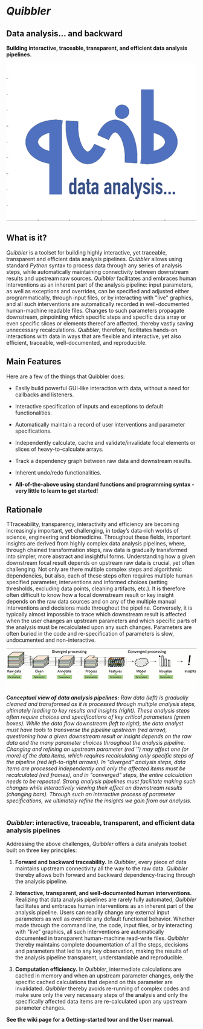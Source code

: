 # *Quibbler* 
## Data analysis... and backward
**Building interactive, traceable, transparent, and efficient data analysis pipelines.** 

![Quibbler](quibicon.gif)

## What is it?
*Quibbler* is a toolset for building highly interactive, yet traceable, 
transparent and efficient data analysis pipelines. *Quibbler* allows using standard 
*Python* syntax to process data through any series of analysis steps, while 
automatically maintaining connectivity between downstream results and upstream raw 
sources. *Quibbler* facilitates and embraces human interventions as an inherent part 
of the analysis pipeline: input parameters, as well as exceptions and overrides, 
can be specified and adjusted either programmatically, through input files, or by 
interacting with "live" graphics, and all such interventions are automatically 
recorded in well-documented human-machine readable files. Changes to such parameters 
propagate downstream, pinpointing which specific steps and specific data array or
even specific slices or elements thereof are affected, thereby vastly saving unnecessary 
recalculations. *Quibbler*, therefore, facilitates hands-on interactions with data 
in ways that are flexible and interactive, yet also efficient, traceable, 
well-documented, and reproducible.


## Main Features
Here are a few of the things that Quibbler does:

* Easily build powerful GUI-like interaction with data, without a need for callbacks 
and listeners. 

* Interactive specification of inputs and exceptions to default functionalities.

* Automatically maintain a record of user interventions and parameter specifications.

* Independently calculate, cache and validate/invalidate focal elements or slices of heavy-to-calculate arrays. 

* Track a dependency graph between raw data and downstream results.  

* Inherent undo/redo functionalities.

* **All-of-the-above using standard functions and programming syntax - very little to learn to get started!** 

## Rationale
TTraceability, transparency, interactivity and efficiency are becoming increasingly
important, yet challenging, in today’s data-rich worlds of science, engineering and biomedicine. 
Throughout these fields, important insights are derived from highly complex data analysis
pipelines, where, through chained transformation steps, raw data is gradually transformed 
into simpler, more abstract and insightful forms. Understanding how a given downstream 
focal result depends on upstream raw data is crucial, yet often challenging. 
Not only are there multiple complex steps and algorithmic dependencies, but also, 
each of these steps often requires multiple human specified parameter, interventions and informed
choices (setting thresholds, excluding data points, cleaning
artifacts, etc.). It is therefore often difficult to know how a focal downstream result
or key insight depends on the raw data sources and on any of the multiple manual
interventions and decisions made throughout the pipeline. Conversely, it is typically 
almost impossible to trace which downstream result is affected when the user changes an
upstream parameters and which specific parts of the analysis must be
recalculated upon any such changes. Parameters are often buried in the code and
re-specification of parameters is slow, undocumented and non-interactive.


![Conceptual view of a data analysis pipeline](conceptual_view.gif)
_**Conceptual view of data analysis pipelines:** Raw data (left) is gradually cleaned and 
transformed as it is processed through multiple analysis steps, ultimately leading to
key results and insights (right). These analysis steps often require choices and 
specifications of key critical parameters (green boxes). While the data flow downstream 
(left to right), the data analyst must have tools to transverse the pipeline upstream (red arrow), 
questioning how a given downstream result or insight depends on the raw
data and the many parameter choices throughout the analysis pipeline. 
Changing and refining an upstream parameter (red '\') may affect one (or more) of 
the data items, which requires recalculating only specific steps of the pipeline 
(red left-to-right arrows). 
In "diverged" analysis steps, data items are processed independently 
and only the affected items must be recalculated (red frames), and in "converged" steps, 
the entire calculation needs to be repeated. Strong analysis pipelines must facilitate 
making such changes while interactively viewing their effect on downstream results (changing bars).
Through such an interactive process of parameter specifications, we ultimately refine the 
insights we gain from our analysis._ 
<br/>
<br/>
### *Quibbler*: interactive, traceable, transparent, and efficient data analysis pipelines

Addressing the above challenges, *Quibbler* offers a data analysis toolset built on three
key principles:

1. **Forward and backward traceability.** In *Quibbler*, every piece of 
data maintains upstream connectivity all the way to the raw data. 
*Quibbler* thereby allows both forward and backward dependency-tracing 
through the analysis pipeline. 


2. **Interactive, transparent, and well-documented human interventions.** Realizing 
that data analysis pipelines are rarely fully automated, *Quibbler* facilitates
and embraces human interventions as an inherent part of the analysis pipeline. 
Users can readily change any external input parameters as well as override any 
default functional behavior. Whether made through the command line, the code, 
input files, or by interacting with "live" graphics, all such interventions are 
automatically documented in transparent human-machine read-write files. 
*Quibbler* thereby maintains complete documentation of all the steps, decisions 
and parameters that led to any key observation, making the results of the analysis 
pipeline transparent, understandable and reproducible. 


3. **Computation efficiency.** In *Quibbler*, intermediate calculations are cached 
in memory and when an upstream parameter changes, only the specific cached calculations 
that depend on this parameter are invalidated. *Quibbler* thereby avoids re-running 
of complex codes and make sure only the very necessary steps of the analysis and only the 
specifically affected data items are re-calculated upon any upstream parameter changes. 


**See the wiki page for a Getting-started tour and the User manual.** 